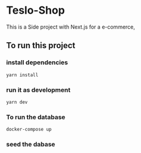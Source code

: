 # Teslo-Shop
This is a Side project with Next.js for a e-commerce,

## To run this project
### install dependencies
```
yarn install
```
### run it as development
```
yarn dev
```
### To run the database
```
docker-compose up
```
### seed the dabase
```

```